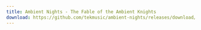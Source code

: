 ```yaml
---
title: Ambient Nights - The Fable of the Ambient Knights
download: https://github.com/tekmusic/ambient-nights/releases/download/3/Ambient.Nights.-.The.Fable.of.the.Ambient.Knights.mp3
---
```

